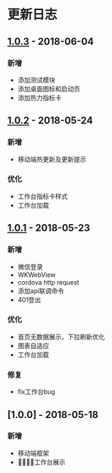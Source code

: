 # 更新日志

## [1.0.3] - 2018-06-04

### 新增
* 添加测试模块
* 添加桌面图标和启动页
* 添加热力指标卡

## [1.0.2] - 2018-05-24

### 新增
* 移动端热更新及更新提示

### 优化
* 工作台指标卡样式
* 工作台加载

## [1.0.1] - 2018-05-23

### 新增
* 微信登录
* WKWebView
* cordova http request
* 添加api联调命令
* 401登出

### 优化
* 首页无数据展示，下拉刷新优化
* 图表自适应
* 工作台加载

### 修复
* fix工作台bug

## [1.0.0] - 2018-05-18

### 新增
* 移动端框架
* 工作台展示

[1.0.3]: http://gitlab.idatatlas.com/datamap-frontend/datamap_app/compare/prod-20180524-9...prod-20180604
[1.0.2]: http://gitlab.idatatlas.com/datamap-frontend/datamap_app/compare/prod-20180523...prod-20180524-9
[1.0.1]: http://gitlab.idatatlas.com/datamap-frontend/datamap_app/compare/prod-20180518-1...prod-20180523